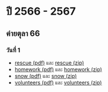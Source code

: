 # ปี 2566 - 2567

## ค่ายตุลา 66

### วันที่ 1

- [rescue (pdf)](https://thailand-oi-task-team.github.io/thailand-oi-tasks/66-67/o66_oct_c1_rescue.pdf) และ [rescue (zip)](https://thailand-oi-task-team.github.io/thailand-oi-tasks/66-67/o66_oct_c1_rescue_public.zip)
- [homework (pdf)](https://thailand-oi-task-team.github.io/thailand-oi-tasks/66-67/o66_oct_c1_homework.pdf) และ [homework (zip)](https://thailand-oi-task-team.github.io/thailand-oi-tasks/66-67/o66_oct_c1_homework_public.zip)
- [snow (pdf)](https://thailand-oi-task-team.github.io/thailand-oi-tasks/66-67/o66_oct_c1_snow.pdf) และ [snow (zip)](https://thailand-oi-task-team.github.io/thailand-oi-tasks/66-67/o66_oct_c1_snow_public.zip)
- [volunteers (pdf)](https://thailand-oi-task-team.github.io/thailand-oi-tasks/66-67/o66_oct_c1_volunteers.pdf) และ [volunteers (zip)](https://thailand-oi-task-team.github.io/thailand-oi-tasks/66-67/o66_oct_c1_volunteers_public.zip)
